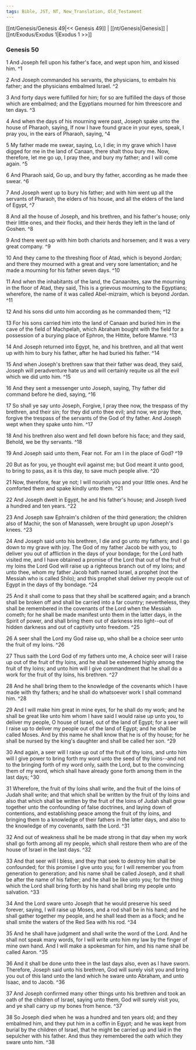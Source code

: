 ```yaml
---
tags: Bible, JST, NT, New_Translation, Old_Testament
---
```


[[nt/Genesis/Genesis 49|<< Genesis 49]] | [[nt/Genesis|Genesis]] | [[nt/Exodus/Exodus 1|Exodus 1 >>]]

### Genesis 50

1 And Joseph fell upon his father\'s face, and wept upon him, and kissed him.  ^1

2 And Joseph commanded his servants, the physicians, to embalm his father; and the physicians embalmed Israel.  ^2

3 And forty days were fulfilled for him; for so are fulfilled the days of those which are embalmed; and the Egyptians mourned for him threescore and ten days.  ^3

4 And when the days of his mourning were past, Joseph spake unto the house of Pharaoh, saying, If now I have found grace in your eyes, speak, I pray you, in the ears of Pharaoh, saying,  ^4

5 My father made me swear, saying, Lo, I die; in my grave which I have digged for me in the land of Canaan, there shalt thou bury me. Now, therefore, let me go up, I pray thee, and bury my father; and I will come again.  ^5

6 And Pharaoh said, Go up, and bury thy father, according as he made thee swear.  ^6

7 And Joseph went up to bury his father; and with him went up all the servants of Pharaoh, the elders of his house, and all the elders of the land of Egypt,  ^7

8 And all the house of Joseph, and his brethren, and his father\'s house; only their little ones, and their flocks, and their herds they left in the land of Goshen.  ^8

9 And there went up with him both chariots and horsemen; and it was a very great company.  ^9

10 And they came to the threshing floor of Atad, which is beyond Jordan; and there they mourned with a great and very sore lamentation; and he made a mourning for his father seven days.  ^10

11 And when the inhabitants of the land, the Canaanites, saw the mourning in the floor of Atad, they said, This is a grievous mourning to the Egyptians; wherefore, the name of it was called Abel-mizraim, which is beyond Jordan.  ^11

12 And his sons did unto him according as he commanded them;  ^12

13 For his sons carried him into the land of Canaan and buried him in the cave of the field of Machpelah, which Abraham bought with the field for a possession of a burying place of Ephron, the Hittite, before Mamre.  ^13

14 And Joseph returned into Egypt, he, and his brethren, and all that went up with him to bury his father, after he had buried his father.  ^14

15 And when Joseph\'s brethren saw that their father was dead, they said, Joseph will peradventure hate us and will certainly requite us all the evil which we did unto him.  ^15

16 And they sent a messenger unto Joseph, saying, Thy father did command before he died, saying,  ^16

17 So shall ye say unto Joseph, Forgive, I pray thee now, the trespass of thy brethren, and their sin; for they did unto thee evil; and now, we pray thee, forgive the trespass of the servants of the God of thy father. And Joseph wept when they spake unto him.  ^17

18 And his brethren also went and fell down before his face; and they said, Behold, we be thy servants.  ^18

19 And Joseph said unto them, Fear not. For am I in the place of God?  ^19

20 But as for you, ye thought evil against me; but God meant it unto good, to bring to pass, as it is this day, to save much people alive.  ^20

21 Now, therefore, fear ye not; I will nourish you and your little ones. And he comforted them and spake kindly unto them.  ^21

22 And Joseph dwelt in Egypt, he and his father\'s house; and Joseph lived a hundred and ten years.  ^22

23 And Joseph saw Ephraim\'s children of the third generation; the children also of Machir, the son of Manasseh, were brought up upon Joseph\'s knees.  ^23

24 And Joseph said unto his brethren, I die and go unto my fathers; and I go down to my grave with joy. The God of my father Jacob be with you, to deliver you out of affliction in the days of your bondage; for the Lord hath visited me, and I have obtained a promise of the Lord that out of the fruit of my loins the Lord God will raise up a righteous branch out of my loins; and unto thee, whom my father Jacob hath named Israel, a prophet (not the Messiah who is called Shilo); and this prophet shall deliver my people out of Egypt in the days of thy bondage.  ^24

25 And it shall come to pass that they shall be scattered again; and a branch shall be broken off and shall be carried into a far country; nevertheless, they shall be remembered in the covenants of the Lord when the Messiah cometh; for he shall be made manifest unto them in the latter days, in the Spirit of power, and shall bring them out of darkness into light\--out of hidden darkness and out of captivity unto freedom.  ^25

26 A seer shall the Lord my God raise up, who shall be a choice seer unto the fruit of my loins.  ^26

27 Thus saith the Lord God of my fathers unto me, A choice seer will I raise up out of the fruit of thy loins, and he shall be esteemed highly among the fruit of thy loins; and unto him will I give commandment that he shall do a work for the fruit of thy loins, his brethren.  ^27

28 And he shall bring them to the knowledge of the covenants which I have made with thy fathers; and he shall do whatsoever work I shall command him.  ^28

29 And I will make him great in mine eyes, for he shall do my work; and he shall be great like unto him whom I have said I would raise up unto you, to deliver my people, O house of Israel, out of the land of Egypt; for a seer will I raise up to deliver my people out of the land of Egypt; and he shall be called Moses. And by this name he shall know that he is of thy house; for he shall be nursed by the king\'s daughter and shall be called her son.  ^29

30 And again, a seer will I raise up out of the fruit of thy loins, and unto him will I give power to bring forth my word unto the seed of thy loins\--and not to the bringing forth of my word only, saith the Lord, but to the convincing them of my word, which shall have already gone forth among them in the last days;  ^30

31 Wherefore, the fruit of thy loins shall write, and the fruit of the loins of Judah shall write; and that which shall be written by the fruit of thy loins and also that which shall be written by the fruit of the loins of Judah shall grow together unto the confounding of false doctrines, and laying down of contentions, and establishing peace among the fruit of thy loins, and bringing them to a knowledge of their fathers in the latter days, and also to the knowledge of my covenants, saith the Lord.  ^31

32 And out of weakness shall he be made strong in that day when my work shall go forth among all my people, which shall restore them who are of the house of Israel in the last days.  ^32

33 And that seer will I bless, and they that seek to destroy him shall be confounded; for this promise I give unto you; for I will remember you from generation to generation; and his name shall be called Joseph, and it shall be after the name of his father; and he shall be like unto you; for the thing which the Lord shall bring forth by his hand shall bring my people unto salvation.  ^33

34 And the Lord sware unto Joseph that he would preserve his seed forever, saying, I will raise up Moses, and a rod shall be in his hand; and he shall gather together my people, and he shall lead them as a flock; and he shall smite the waters of the Red Sea with his rod.  ^34

35 And he shall have judgment and shall write the word of the Lord. And he shall not speak many words, for I will write unto him my law by the finger of mine own hand. And I will make a spokesman for him, and his name shall be called Aaron.  ^35

36 And it shall be done unto thee in the last days also, even as I have sworn. Therefore, Joseph said unto his brethren, God will surely visit you and bring you out of this land unto the land which he sware unto Abraham, and unto Isaac, and to Jacob.  ^36

37 And Joseph confirmed many other things unto his brethren and took an oath of the children of Israel, saying unto them, God will surely visit you, and ye shall carry up my bones from hence.  ^37

38 So Joseph died when he was a hundred and ten years old; and they embalmed him, and they put him in a coffin in Egypt; and he was kept from burial by the children of Israel, that he might be carried up and laid in the sepulcher with his father. And thus they remembered the oath which they sware unto him.  ^38

 
